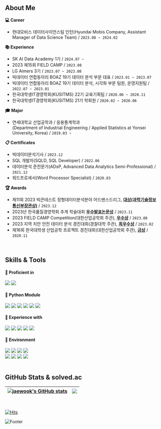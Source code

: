 ## About Me
**:computer: Career**
+ 현대모비스 데이터사이언스팀 인턴(Hyundai Mobis Company, Assistant Manager of Data Science Team) / `2023.08 ~ 2024.02`

**:books: Experience**
+ SK AI Data Academy 1기 / `2024.07 ~`
+ 2023 제15회 FIELD CAMP / `2023.08`
+ LG Aimers 3기 / `2023.07 ~ 2023.08`
+ 빅데이터 연합동아리 BOAZ 19기 데이터 분석 부문 대표 / `2023.01 ~ 2023.07`
+ 빅데이터 연합동아리 BOAZ 19기 데이터 분석, 시각화 부문 팀원, 운영지원팀 / `2022.07 ~ 2023.01`
+ 한국대학생IT경영학회(KUSITMS) 22기 교육기획팀 / `2020.06 ~ 2020.11`
+ 한국대학생IT경영학회(KUSITMS) 21기 학회원 / `2020.02 ~ 2020.06`

**:mortar_board: Major**  
+ 연세대학교 산업공학과 / 응용통계학과  
(Department of Industrial Engineering / Applied Statistics at Yonsei University, Korea) / `2019.03 ~`

**:clipboard: Certificates**
+ 빅데이터분석기사 / `2023.12`
+ SQL 개발자(SQLD, SQL Developer) / `2022.06`
+ 데이터분석 준전문가(ADsP, Advanced Data Analytics Semi-Professional) / `2021.12`
+ 워드프로세서(Word Processor Specialist) / `2020.03`

**:trophy: Awards**
+ 제11회 2023 빅콘테스트 정형데이터분석분야 어드밴스드리그, **[대상(과학기술정보통신부장관상)](https://github.com/jwshin0908/BigContest_2023)** / `2023.12`
+ 2023년 한국품질경영학회 추계 학술대회 **[우수발표논문상](https://github.com/jwshin0908/Activities_Matching_System_Free_Semester)** / `2023.11`
+ 2023 FIELD CAMP Competition(대한산업공학회 주관), **[우수상](https://github.com/jwshin0908/FIELD_2023)** / `2023.08`
+ 2023 지역 치안 안전 데이터 분석 경진대회(경찰대학 주관), **[최우수상](https://github.com/jwshin0908/local_security_competition)** / `2023.02`
+ 제16회 한국대학생 산업공학 프로젝트 경진대회(대한산업공학회 주관), **[금상](https://github.com/jwshin0908/IE_project_competition)** / `2020.11`
<br>

## Skills & Tools
<div align="left">

#### 📘 Proficient in

<img src="https://img.shields.io/badge/Python-3776AB?style=flat&logo=Python&logoColor=white"/>
  
<img src="https://img.shields.io/badge/Tableau-E97627?style=flat&logo=Tableau&logoColor=white"/>

<br>

#### 📕 Python Module

<img src="https://img.shields.io/badge/pandas-150458?style=flat&logo=pandas&logoColor=white"/>

<img src="https://img.shields.io/badge/NumPy-013243?style=flat&logo=NumPy&logoColor=white"/>
  
<img src="https://img.shields.io/badge/Matplotlib-0C1528?style=flat&logo=Soundcharts&logoColor=white"/>

<img src="https://img.shields.io/badge/scikit%20learn-F7931E?style=flat&logo=scikit-learn&logoColor=white"/>
  
<img src="https://img.shields.io/badge/TensorFlow-FF6F00?style=flat&logo=TensorFlow&logoColor=white"/>

<img src="https://img.shields.io/badge/PyTorch-EE4C2C?style=flat&logo=PyTorch&logoColor=white"/>

<br>

#### 📙 Experience with

<img src="https://img.shields.io/badge/R-276DC3?style=flat&logo=R&logoColor=white"/>

<img src="https://img.shields.io/badge/MySQL-4479A1?style=flat&logo=MySQL&logoColor=black"/>

<img src="https://img.shields.io/badge/SAS-4285F4?style=flat&logo=googlechrome&logoColor=blue"/>

<img src="https://img.shields.io/badge/SPSS-052FAD?style=flat&logo=IBM&logoColor=black"/>
  
<img src="https://img.shields.io/badge/QGIS-589632?style=flat&logo=Qgis&logoColor=black"/>

<br>

#### 📗 Environment

<img src="https://img.shields.io/badge/Jupyter-F37626?style=flat&logo=Jupyter&logoColor=white"/>
  
<img src="https://img.shields.io/badge/Google%20Colab-F9AB00?style=flat&logo=googlecolab&logoColor=white"/>

<img src="https://img.shields.io/badge/Visual%20Studio%20Code-007ACC?style=flat&logo=visualstudiocode&logoColor=white"/>

<img src="https://img.shields.io/badge/RStudio-75AADB?style=flat&logo=RStudio&logoColor=white"/>

<br>

<img src="https://img.shields.io/badge/Github-181717?style=flat&logo=Github&logoColor=white"/>

<img src="https://img.shields.io/badge/Notion-000000?style=flat&logo=Notion&logoColor=white"/>

<img src="https://img.shields.io/badge/Slack-4A154B?style=flat&logo=Slack&logoColor=white"/>

<img src="https://img.shields.io/badge/Trello-0052CC?style=flat&logo=Trello&logoColor=white"/>

</div>

<br>

## GitHub Stats & solved.ac
| <a href="https://github.com/jwshin0908/github-readme-stats"><img align="center" src="https://github-readme-stats.vercel.app/api?username=jwshin0908&text_color=080358&icon_color=080358&border_color=080358&ring_color=080358&show_icons=true" alt="jaewook's GitHub stats" /></a> | <a href="https://solved.ac/jwshin0908/"><img align="center" src="http://mazassumnida.wtf/api/v2/generate_badge?boj=jwshin0908" /></a> |
| ------------- | ------------- |
<br>

</div>

[![Hits](https://hits.seeyoufarm.com/api/count/incr/badge.svg?url=https%3A%2F%2Fgithub.com%2Fjwshin0908&count_bg=%2379C83D&title_bg=%23555555&icon=&icon_color=%23E7E7E7&title=hits&edge_flat=false)](https://hits.seeyoufarm.com)


![Footer](https://capsule-render.vercel.app/api?type=waving&color=b3e5e6&height=90&section=footer)
